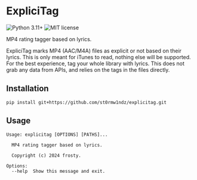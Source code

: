 # ExpliciTag

![Python 3.11+](https://img.shields.io/badge/python-3.11%2B-blue.svg)
![MIT license](https://img.shields.io/github/license/delgan/config-formatter.svg)

MP4 rating tagger based on lyrics.

ExpliciTag marks MP4 (AAC/M4A) files as explicit or not based on their lyrics. This is only meant for iTunes to read, nothing else will be supported. For the best experience, tag your whole library with lyrics. This does not grab any data from APIs, and relies on the tags in the files directly.

## Installation

```
pip install git+https://github.com/st0rmw1ndz/explicitag.git
```

## Usage

```
Usage: explicitag [OPTIONS] [PATHS]...

  MP4 rating tagger based on lyrics.

  Copyright (c) 2024 frosty.

Options:
  --help  Show this message and exit.
```